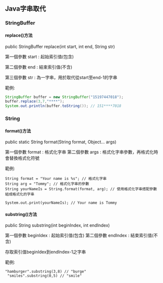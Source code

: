 ## Java字串取代
### StringBuffer
#### replace()方法

public StringBuffer replace(int start, int end, String str)

第一個參數 start : 起始索引值(包含)

第二個參數 end   : 結束索引值(不含)

第三個參數 str   : 為一字串，用於取代從start至end-1的字串

範例:
```JAVA  
StringBuffer buffer = new StringBuffer("15197447018");
buffer.replace(3,7,"****"); 
System.out.println(buffer.toString()); // 151****7018
```
### String
#### format()方法
  
public static String format(String format, Object... args)

第一個參數 format : 格式化字串
第二個參數 args   : 格式化字串參數，再格式化時會替換格式化符號

範例:
```
String format = "Your name is %s"; // 格式化字串
String arg = "Tommy"; // 格式化字串的參數
String yourNameIs = String.format(format, arg); // 使用格式化字串搭配參數組成格式化的字串

System.out.print(yourNameIs); // Your name is Tommy
```

#### substring()方法

public String substring(int beginIndex, int endIndex)

第一個參數 beginIdex : 起始索引值(包含)
第二個參數 endIndex  : 結束索引值(不含)

存取索引值beginIdex到endIndex-1之字串

範例:
```
"hamburger".substring(3,8) // "burge"
 "smiles".substring(0,5) // "smile"
```

